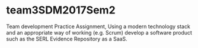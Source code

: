 # team3SDM2017Sem2
Team development Practice Assignment, Using a modern technology stack and an appropriate way of working (e.g. Scrum) develop a software product such as the SERL Evidence Repository as a SaaS.  
